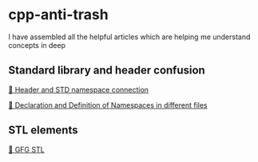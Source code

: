 # cpp-anti-trash
I have assembled all the helpful articles which are helping me understand concepts in deep

## Standard library and header confusion
[👀 Header and STD namespace connection](https://www.learncpp.com/cpp-tutorial/header-files/)

[👀 Declaration and Definition of Namespaces in different files](https://www.learncpp.com/cpp-tutorial/user-defined-namespaces/)

## STL elements
[👀 GFG STL](https://www.geeksforgeeks.org/the-c-standard-template-library-stl/?ref=lbp)
